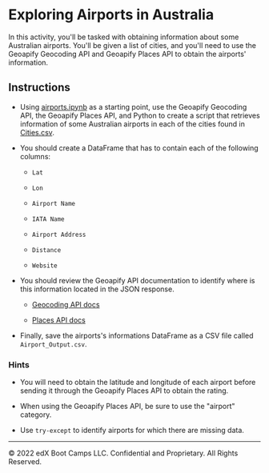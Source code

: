# Exploring Airports in Australia

In this activity, you'll be tasked with obtaining information about some Australian airports. You'll be given a list of cities, and you'll need to use the Geoapify Geocoding API and Geoapify Places API to obtain the airports' information.

## Instructions

* Using [airports.ipynb](Unsolved/airports.ipynb) as a starting point, use the Geoapify Geocoding API, the Geoapify Places API, and Python to create a script that retrieves information of some Australian airports in each of the cities found in [Cities.csv](Resources/Cities.csv).

* You should create a DataFrame that has to contain each of the following columns:

  * `Lat`

  * `Lon`

  * `Airport Name`

  * `IATA Name`

  * `Airport Address`

  * `Distance`

  * `Website`

* You should review the Geoapify API documentation to identify where is this information located in the JSON response.

  * [Geocoding API docs](https://apidocs.geoapify.com/docs/geocoding/forward-geocoding/#about)

  * [Places API docs](https://apidocs.geoapify.com/docs/places/#about)

* Finally, save the airports's informations DataFrame as a CSV file called `Airport_Output.csv`.

### Hints

* You will need to obtain the latitude and longitude of each airport before sending it through the Geoapify Places API to obtain the rating.

* When using the Geoapify Places API, be sure to use the "airport" category.

* Use `try-except` to identify airports for which there are missing data.

---

© 2022 edX Boot Camps LLC. Confidential and Proprietary. All Rights Reserved.
